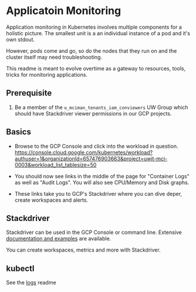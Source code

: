 # Applicatoin Monitoring

Application monitoring in Kubernetes involves multiple components for a holistic picture.  The smallest unit is a an individual instance of a pod and it's own stdout.

However, pods come and go, so do the nodes that they run on and the cluster itself may need troubleshooting.

This readme is meant to evolve overtime as a gateway to resources, tools, tricks for monitoring applications.

## Prerequisite

1. Be a member of the `u_mciman_tenants_iam_conviewers` UW Group which should have Stackdriver viewer permissions in our GCP projects.

## Basics

- Browse to the GCP Console and click into the workload in question. https://console.cloud.google.com/kubernetes/workload?authuser=1&organizationId=657476903663&project=uwit-mci-0003&workload_list_tablesize=50

- You should now see links in the middle of the page for "Container Logs" as well as "Audit Logs".  You will also see CPU/Memory and Disk graphs.
- These links take you to GCP's Stackdriver where you can dive deper, create workspaces and alerts.

## Stackdriver

Stackdriver can be used in the GCP Console or command line.  Extensive [documentation and examples](https://cloud.google.com/monitoring/docs/) are available.

You can create workspaces, metrics and more with Stackdriver.

## kubectl

See the [logs](get-logs.md) readme
